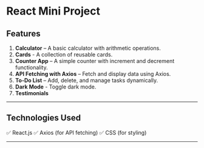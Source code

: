 # React Mini Project

## Features
1. **Calculator** – A basic calculator with arithmetic operations.
2. **Cards** -  A collection of reusable cards.
3. **Counter App** – A simple counter with increment and decrement functionality.
4. **API Fetching with Axios** – Fetch and display data using Axios.
5. **To-Do List** – Add, delete, and manage tasks dynamically.
6. **Dark Mode** - Toggle dark mode.
7. **Testimonials**
---

## Technologies Used
✅ React.js
✅ Axios (for API fetching)
✅ CSS (for styling)

---
